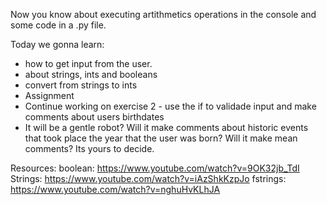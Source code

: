 Now you know about executing artithmetics operations in the console and some code in a .py file.

Today we gonna learn:
  - how to get input from the user.
  - about strings, ints and booleans
  - convert from strings to ints
  - Assignment
  - Continue working on exercise 2 - use the if to validade input and make comments about users birthdates 
  - It will be a gentle robot? Will it make comments about historic events that took place the year that the user was born? Will it make mean comments? Its yours to decide.

Resources:
	boolean: https://www.youtube.com/watch?v=9OK32jb_TdI
	Strings: https://www.youtube.com/watch?v=iAzShkKzpJo
	fstrings: https://www.youtube.com/watch?v=nghuHvKLhJA